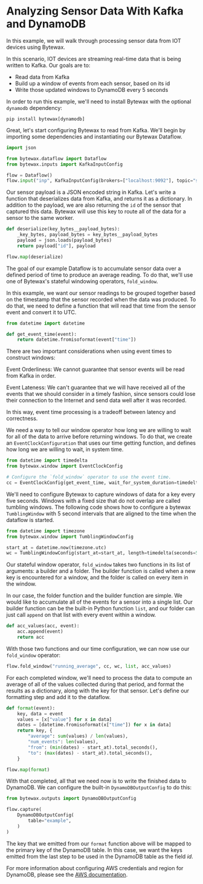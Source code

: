 Analyzing Sensor Data With Kafka and DynamoDB
================================================

In this example, we will walk through processing sensor data from IOT devices using Bytewax.

In this scenario, IOT devices are streaming real-time data that is being written to Kafka. Our goals are to:
* Read data from Kafka
* Build up a window of events from each sensor, based on its id
* Write those updated windows to DynamoDB every 5 seconds

In order to run this example, we'll need to install Bytewax with the optional `dynamodb` dependency:

``` shell
pip install bytewax[dynamodb]
```

Great, let's start configuring Bytewax to read from Kafka. We'll begin by importing some dependencies and instantiating our Bytewax Dataflow.

``` python
import json

from bytewax.dataflow import Dataflow
from bytewax.inputs import KafkaInputConfig

flow = Dataflow()
flow.input("inp", KafkaInputConfig(brokers=["localhost:9092"], topic="sensor_topic"))
```

Our sensor payload is a JSON encoded string in Kafka. Let's write a function that deserializes data from Kafka, and returns it as a dictionary. In addition to the payload, we are also returning the `id` of the sensor that captured this data. Bytewax will use this key to route all of the data for a sensor to the same worker.

``` python
def deserialize(key_bytes__payload_bytes):
    _key_bytes, payload_bytes = key_bytes__payload_bytes
    payload = json.loads(payload_bytes)
    return payload["id"], payload

flow.map(deserialize)
```

The goal of our example Dataflow is to accumulate sensor data over a defined period of time to produce an average reading. To do that, we'll use one of Bytewax's stateful windowing operators, `fold_window`.

In this example, we want our sensor readings to be grouped together based on the timestamp that the sensor recorded when the data was produced. To do that, we need to define a function that will read that time from the sensor event and convert it to UTC.

``` python
from datetime import datetime

def get_event_time(event):
    return datetime.fromisoformat(event["time"])
```

There are two important considerations when using event times to construct windows:

 Event Orderliness: We cannot guarantee that sensor events will be read from Kafka in order.
 
 Event Lateness: We can't guarantee that we will have received all of the events that we should consider in a timely fashion, since sensors could lose their connection to the Internet and send data well after it was recorded. 
 
 In this way, event time processing is a tradeoff between latency and correctness.

We need a way to tell our window operator how long we are willing to wait for all of the data to arrive before returning windows. To do that, we create an `EventClockConfiguration` that uses our time getting function, and defines how long we are willing to wait, in system time.

``` python
from datetime import timedelta
from bytewax.window import EventClockConfig

# Configure the `fold_window` operator to use the event time.
cc = EventClockConfig(get_event_time, wait_for_system_duration=timedelta(seconds=10))
```

We'll need to configure Bytewax to capture windows of data for a key every five seconds. Windows with a fixed size that do not overlap are called tumbling windows. The following code shows how to configure a bytewax `TumblingWindow` with 5 second intervals that are aligned to the time when the dataflow is started.

``` python
from datetime import timezone
from bytewax.window import TumblingWindowConfig

start_at = datetime.now(timezone.utc)
wc = TumblingWindowConfig(start_at=start_at, length=timedelta(seconds=5))
```

Our stateful window operator, `fold_window` takes two functions in its list of arguments: a builder and a folder. The builder function is called when a new key is encountered for a window, and the folder is called on every item in the window.

In our case, the folder function and the builder function are simple. We would like to accumulate all of the events for a sensor into a single list. Our builder function can be the built-in Python function `list`, and our folder can just call `append` on that list with every event within a window.

``` python
def acc_values(acc, event):
    acc.append(event)
    return acc
```

With those two functions and our time configuration, we can now use our `fold_window` operator:

``` python
flow.fold_window("running_average", cc, wc, list, acc_values)
```

For each completed window, we'll need to process the data to compute an average of all of the values collected during that period, and format the results as a dictionary, along with the key for that sensor. Let's define our formatting step and add it to the dataflow.

``` python
def format(event):
    key, data = event
    values = [x["value"] for x in data]
    dates = [datetime.fromisoformat(x["time"]) for x in data]
    return key, {
        "average": sum(values) / len(values),
        "num_events": len(values),
        "from": (min(dates) - start_at).total_seconds(),
        "to": (max(dates) - start_at).total_seconds(),
    }

flow.map(format)
```

With that completed, all that we need now is to write the finished data to DynamoDB. We can configure the built-in `DynamoDBOutputConfig` to do this:

``` python
from bytewax.outputs import DynamoDBOutputConfig

flow.capture(
    DynamoDBOutputConfig(
        table="example",
    )
)
```

The key that we emitted from our `format` function above will be mapped to the primary key of the DynamoDB table. In this case, we want the keys emitted from the last step to be used in the DynamoDB table as the field *id*.

For more information about configuring AWS credentials and region for DynamoDB, please see the [AWS documentation](https://docs.aws.amazon.com/sdk-for-rust/latest/dg/credentials.html).
